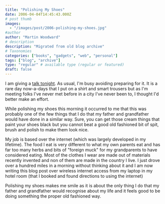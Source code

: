 ```yaml
---
title: "Polishing My Shoes"
date: 2006-04-04T14:45:43.000Z
# post thumb
images:
  - "/images/post/2006-polishing-my-shoes.jpg"
#author
author: "Martin Woodward"
# description
description: "Migrated from old blog archive"
# Taxonomies
categories: ["books", "gadgets", "web", "personal"]
tags: ["blog", "archive"]
type: "regular" # available type (regular or featured)
draft: false
---
```


I am giving a [talk tonight](http://www.developers.ie/session.aspx?s=44). As usual, I'm busy avoiding preparing for it. It is a rare day now-a-days that I put on a shirt and smart trousers but as I'm meeting folks I've never met before in a city I've never been to, I thought I'd better make an effort.

While polishing my shoes this morning it occurred to me that this was probably one of the few things that I do that my father and grandfather would have done in a similar way. Sure, you can get those cream things that paint your shoes black but you cannot beat a good old fashioned bit of spit, brush and polish to make them look nice.

My job is based over the internet (which was largely developed in my lifetime). The food I eat is very different to what my own parents eat and has far too many herbs and bits of "foreign muck" for my grandparents to have considered eating. Most of the clothes I wear are made out of materials recently invented and non of them are made in the country I live. I just drove over a hundred miles in a morning without thinking about it and I am now writing this blog post over wireless internet access from my laptop in my hotel room (that I booked and found directions to using the internet)

Polishing my shoes makes me smile as it is about the only thing I do that my father and grandfather would recognise about my life and it feels good to be doing something the proper old fashioned way.
